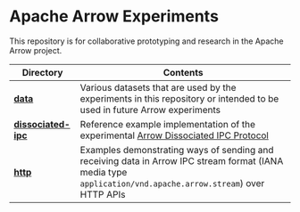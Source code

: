 <!---
  Licensed to the Apache Software Foundation (ASF) under one
  or more contributor license agreements.  See the NOTICE file
  distributed with this work for additional information
  regarding copyright ownership.  The ASF licenses this file
  to you under the Apache License, Version 2.0 (the
  "License"); you may not use this file except in compliance
  with the License.  You may obtain a copy of the License at

    http://www.apache.org/licenses/LICENSE-2.0

  Unless required by applicable law or agreed to in writing,
  software distributed under the License is distributed on an
  "AS IS" BASIS, WITHOUT WARRANTIES OR CONDITIONS OF ANY
  KIND, either express or implied.  See the License for the
  specific language governing permissions and limitations
  under the License.
-->

# Apache Arrow Experiments

This repository is for collaborative prototyping and research in the Apache Arrow project.

| Directory | Contents |
| --------- | -------- |
| **[data](tree/main/data)** | Various datasets that are used by the experiments in this repository or intended to be used in future Arrow experiments |
| **[dissociated-ipc](tree/main/dissociated-ipc)** | Reference example implementation of the experimental [Arrow Dissociated IPC Protocol](https://arrow.apache.org/docs/dev/format/DissociatedIPC.html) |
| **[http](tree/main/http)** | Examples demonstrating ways of sending and receiving data in Arrow IPC stream format (IANA media type `application/vnd.apache.arrow.stream`) over HTTP APIs |
